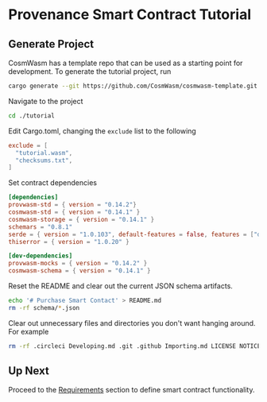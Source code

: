 # Provenance Smart Contract Tutorial

## Generate Project

CosmWasm has a template repo that can be used as a starting point for development. To generate the
tutorial project, run

```bash
cargo generate --git https://github.com/CosmWasm/cosmwasm-template.git --branch 0.14 --name tutorial
```

Navigate to the project

```bash
cd ./tutorial
```

Edit Cargo.toml, changing the `exclude` list to the following

```toml
exclude = [
  "tutorial.wasm",
  "checksums.txt",
]
```

Set contract dependencies

```toml
[dependencies]
provwasm-std = { version = "0.14.2"}
cosmwasm-std = { version = "0.14.1" }
cosmwasm-storage = { version = "0.14.1" }
schemars = "0.8.1"
serde = { version = "1.0.103", default-features = false, features = ["derive"] }
thiserror = { version = "1.0.20" }

[dev-dependencies]
provwasm-mocks = { version = "0.14.2" }
cosmwasm-schema = { version = "0.14.1" }
```

Reset the README and clear out the current JSON schema artifacts.

```bash
echo '# Purchase Smart Contact' > README.md
rm -rf schema/*.json
```

Clear out unnecessary files and directories you don't want hanging around. For example

```bash
rm -rf .circleci Developing.md .git .github Importing.md LICENSE NOTICE Publishing.md
```

## Up Next

Proceed to the [Requirements](05-requirements.md) section to define smart contract functionality.
